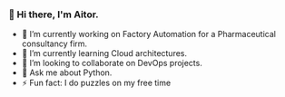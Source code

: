 ### 👋 Hi there, I'm Aitor.


- 🔭 I’m currently working on Factory Automation for a Pharmaceutical consultancy firm.
- 🌱 I’m currently learning Cloud architectures.
- 👯 I’m looking to collaborate on DevOps projects.
- 💬 Ask me about Python.
- ⚡ Fun fact: I do puzzles on my free time

